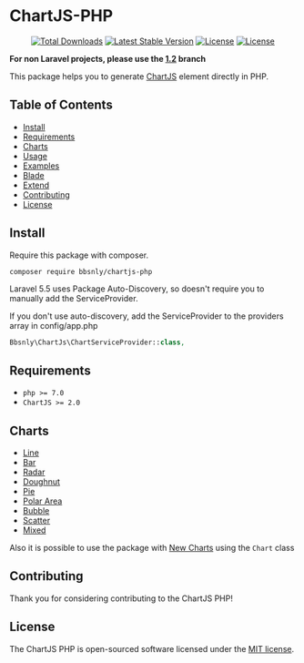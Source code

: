 # ChartJS-PHP

<p align="center">
<a href="https://packagist.org/packages/bbsnly/chartjs-php"><img src="https://poser.pugx.org/bbsnly/chartjs-php/d/total.svg" alt="Total Downloads"></a>
<a href="https://packagist.org/packages/bbsnly/chartjs-php"><img src="https://poser.pugx.org/bbsnly/chartjs-php/v/stable.svg" alt="Latest Stable Version"></a>
<a href="https://travis-ci.org/bbsnly/chartjs-php"><img src="https://travis-ci.org/bbsnly/chartjs-php.svg?branch=master" alt="License"></a>
<a href="https://packagist.org/packages/bbsnly/chartjs-php"><img src="https://poser.pugx.org/bbsnly/chartjs-php/license.svg" alt="License"></a>
</p>


**For non Laravel projects, please use the [1.2](https://github.com/bbsnly/chartjs-php/tree/1.2) branch**

This package helps you to generate [ChartJS](http://www.chartjs.org/ "ChartJS") element directly in PHP.


## Table of Contents
- [Install](#install)
- [Requirements](#requirements)
- [Charts](#charts)
- [Usage](usage.md)
- [Examples](examples.md)
- [Blade](blade.md)
- [Extend](extend.md)
- [Contributing](#contributing)
- [License](#license)


## Install
Require this package with composer.
```shell
composer require bbsnly/chartjs-php
```

Laravel 5.5 uses Package Auto-Discovery, so doesn't require you to manually add the ServiceProvider.

If you don't use auto-discovery, add the ServiceProvider to the providers array in config/app.php
```php
Bbsnly\ChartJs\ChartServiceProvider::class,
```


## Requirements
* `php >= 7.0`
* `ChartJS >= 2.0`


## Charts
* [Line](http://www.chartjs.org/docs/latest/charts/line.html)
* [Bar](http://www.chartjs.org/docs/latest/charts/bar.html)
* [Radar](http://www.chartjs.org/docs/latest/charts/radar.html)
* [Doughnut](http://www.chartjs.org/docs/latest/charts/doughnut.html)
* [Pie](http://www.chartjs.org/docs/latest/charts/doughnut.html)
* [Polar Area](http://www.chartjs.org/docs/latest/charts/polar.html)
* [Bubble](http://www.chartjs.org/docs/latest/charts/bubble.html)
* [Scatter](http://www.chartjs.org/docs/latest/charts/scatter.html)
* [Mixed](http://www.chartjs.org/docs/latest/charts/mixed.html)

Also it is possible to use the package with [New Charts](http://www.chartjs.org/docs/latest/developers/charts.html)
using the `Chart` class


## Contributing
Thank you for considering contributing to the ChartJS PHP!


## License
The ChartJS PHP is open-sourced software licensed under the
[MIT license](http://opensource.org/licenses/MIT).
